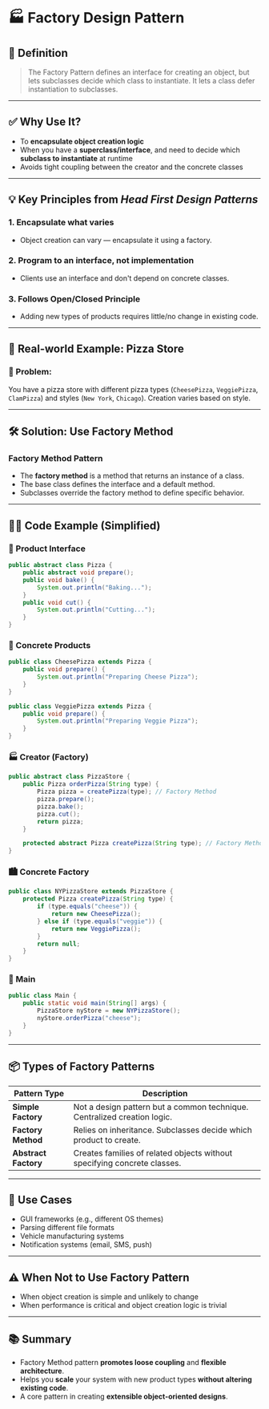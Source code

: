 # 🏭 Factory Design Pattern

## 🧠 Definition

> The Factory Pattern defines an interface for creating an object, but lets subclasses decide which class to instantiate. It lets a class defer instantiation to subclasses.

---

## ✅ Why Use It?

- To **encapsulate object creation logic**
- When you have a **superclass/interface**, and need to decide which **subclass to instantiate** at runtime
- Avoids tight coupling between the creator and the concrete classes

---

## 💡 Key Principles from *Head First Design Patterns*

### 1. **Encapsulate what varies**
- Object creation can vary — encapsulate it using a factory.

### 2. **Program to an interface, not implementation**
- Clients use an interface and don't depend on concrete classes.

### 3. **Follows Open/Closed Principle**
- Adding new types of products requires little/no change in existing code.

---

## 🍕 Real-world Example: Pizza Store

### 🎯 Problem:
You have a pizza store with different pizza types (`CheesePizza`, `VeggiePizza`, `ClamPizza`) and styles (`New York`, `Chicago`). Creation varies based on style.

---

## 🛠️ Solution: Use Factory Method

### Factory Method Pattern

- The **factory method** is a method that returns an instance of a class.
- The base class defines the interface and a default method.
- Subclasses override the factory method to define specific behavior.

---

## 👨‍💻 Code Example (Simplified)

### 🍕 Product Interface
```java
public abstract class Pizza {
    public abstract void prepare();
    public void bake() {
        System.out.println("Baking...");
    }
    public void cut() {
        System.out.println("Cutting...");
    }
}
```

### 🍕 Concrete Products
```java
public class CheesePizza extends Pizza {
    public void prepare() {
        System.out.println("Preparing Cheese Pizza");
    }
}

public class VeggiePizza extends Pizza {
    public void prepare() {
        System.out.println("Preparing Veggie Pizza");
    }
}
```

### 🏭 Creator (Factory)
```java
public abstract class PizzaStore {
    public Pizza orderPizza(String type) {
        Pizza pizza = createPizza(type); // Factory Method
        pizza.prepare();
        pizza.bake();
        pizza.cut();
        return pizza;
    }

    protected abstract Pizza createPizza(String type); // Factory Method
}
```

### 🏙️ Concrete Factory
```java
public class NYPizzaStore extends PizzaStore {
    protected Pizza createPizza(String type) {
        if (type.equals("cheese")) {
            return new CheesePizza();
        } else if (type.equals("veggie")) {
            return new VeggiePizza();
        }
        return null;
    }
}
```

### 🧪 Main
```java
public class Main {
    public static void main(String[] args) {
        PizzaStore nyStore = new NYPizzaStore();
        nyStore.orderPizza("cheese");
    }
}
```

---

## 📦 Types of Factory Patterns

| Pattern Type        | Description |
|---------------------|-------------|
| **Simple Factory**  | Not a design pattern but a common technique. Centralized creation logic. |
| **Factory Method**  | Relies on inheritance. Subclasses decide which product to create. |
| **Abstract Factory**| Creates families of related objects without specifying concrete classes. |

---

## 🎯 Use Cases

- GUI frameworks (e.g., different OS themes)
- Parsing different file formats
- Vehicle manufacturing systems
- Notification systems (email, SMS, push)

---

## ⚠️ When **Not** to Use Factory Pattern

- When object creation is simple and unlikely to change
- When performance is critical and object creation logic is trivial

---

## 📚 Summary

- Factory Method pattern **promotes loose coupling** and **flexible architecture**.
- Helps you **scale** your system with new product types **without altering existing code**.
- A core pattern in creating **extensible object-oriented designs**.
